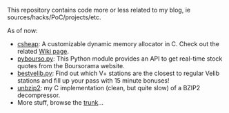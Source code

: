 This repository contains code more or less related to my blog, ie sources/hacks/PoC/projects/etc.

As of now:
  * [csheap](http://code.google.com/p/miscellaneouz/source/browse/trunk/csheap/): A customizable dynamic memory allocator in C. Check out the related [Wiki page](http://code.google.com/p/miscellaneouz/wiki/csheap).
  * [pybourso.py](http://code.google.com/p/miscellaneouz/source/browse/trunk/pybourso/pybourso.py): This Python module provides an API to get real-time stock quotes from the Boursorama website.
  * [bestvelib.py](http://code.google.com/p/miscellaneouz/source/browse/trunk/velib/bestvelib.py): Find out which V+ stations are the closest to regular Velib stations and fill up your pass with 15 minute bonuses!
  * [unbzip2](http://code.google.com/p/miscellaneouz/source/browse/trunk/unbzip2): my C implementation (clean, but quite slow) of a BZIP2 decompressor.
  * More stuff, browse the [trunk](http://code.google.com/p/miscellaneouz/source/browse/trunk)...
